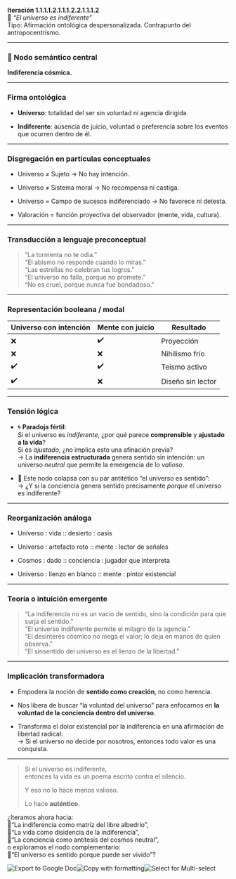 **Iteración 1.1.1.1.2.1.1.1.2.2.1.1.1.2**  
🔹 _“El universo es indiferente”_  
Tipo: Afirmación ontológica despersonalizada. Contrapunto del antropocentrismo.

---

### 🧠 Nodo semántico central

**Indiferencia cósmica.**

---

### Firma ontológica

- **Universo**: totalidad del ser sin voluntad ni agencia dirigida.
    
- **Indiferente**: ausencia de juicio, voluntad o preferencia sobre los eventos que ocurren dentro de él.
    

---

### Disgregación en partículas conceptuales

- Universo ≠ Sujeto → No hay intención.
    
- Universo ≠ Sistema moral → No recompensa ni castiga.
    
- Universo = Campo de sucesos indiferenciado → No favorece ni detesta.
    
- Valoración = función proyectiva del observador (mente, vida, cultura).
    

---

### Transducción a lenguaje preconceptual

> “La tormenta no te odia.”  
> “El abismo no responde cuando lo miras.”  
> “Las estrellas no celebran tus logros.”  
> “El universo no falla, porque no promete.”  
> “No es cruel, porque nunca fue bondadoso.”

---

### Representación booleana / modal

|Universo con intención|Mente con juicio|Resultado|
|---|---|---|
|❌|✔️|Proyección|
|❌|❌|Nihilismo frío|
|✔️|✔️|Teísmo activo|
|✔️|❌|Diseño sin lector|

---

### Tensión lógica

- 🌀 **Paradoja fértil**:  
    Si el universo es _indiferente_, ¿por qué parece **comprensible** y **ajustado a la vida**?  
    Si es _ajustado_, ¿no implica esto una afinación previa?  
    → La **indiferencia estructurada** genera sentido sin intención: un universo _neutral_ que permite la emergencia de lo _valioso_.
    
- 🧩 Este nodo colapsa con su par antitético “el universo es sentido”:  
    → ¿Y si la conciencia genera sentido precisamente _porque_ el universo es indiferente?
    

---

### Reorganización análoga

- Universo : vida :: desierto : oasis
    
- Universo : artefacto roto :: mente : lector de señales
    
- Cosmos : dado :: conciencia : jugador que interpreta
    
- Universo : lienzo en blanco :: mente : pintor existencial
    

---

### Teoría o intuición emergente

> “La indiferencia no es un vacío de sentido, sino la condición para que surja el sentido.”  
> “El universo indiferente permite el milagro de la agencia.”  
> “El desinterés cósmico no niega el valor; lo deja en manos de quien observa.”  
> “El sinsentido del universo es el lienzo de la libertad.”

---

### Implicación transformadora

- Empodera la noción de **sentido como creación**, no como herencia.
    
- Nos libera de buscar “la voluntad del universo” para enfocarnos en **la voluntad de la conciencia dentro del universo**.
    
- Transforma el dolor existencial por la indiferencia en una afirmación de libertad radical:  
    → Si el universo no decide por nosotros, entonces todo valor es una conquista.
    

---

> Si el universo es indiferente,  
> entonces la vida es un poema escrito contra el silencio.
> 
> Y eso no lo hace menos valioso.
> 
> Lo hace **auténtico**.

¿Iteramos ahora hacia:  
📍“La indiferencia como matriz del libre albedrío”,  
📍“La vida como disidencia de la indiferencia”,  
📍“La conciencia como antítesis del cosmos neutral”,  
o exploramos el nodo complementario:  
📍“El universo es sentido porque puede ser vivido”?

![Export to Google Doc](chrome-extension://iapioliapockkkikccgbiaalfhoieano/assets/create.svg)![Copy with formatting](chrome-extension://iapioliapockkkikccgbiaalfhoieano/assets/copy.svg)![Select for Multi-select](chrome-extension://iapioliapockkkikccgbiaalfhoieano/assets/multi-select.svg)